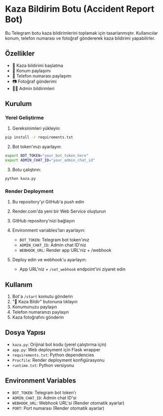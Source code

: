 # Kaza Bildirim Botu (Accident Report Bot)

Bu Telegram botu kaza bildirimlerini toplamak için tasarlanmıştır. Kullanıcılar konum, telefon numarası ve fotoğraf göndererek kaza bildirimi yapabilirler.

## Özellikler

- 🚨 Kaza bildirimi başlatma
- 📍 Konum paylaşımı
- 📱 Telefon numarası paylaşımı
- 📷 Fotoğraf gönderimi
- 👨‍💼 Admin bildirimleri

## Kurulum

### Yerel Geliştirme

1. Gereksinimleri yükleyin:
```bash
pip install -r requirements.txt
```

2. Bot token'ınızı ayarlayın:
```bash
export BOT_TOKEN="your_bot_token_here"
export ADMIN_CHAT_ID="your_admin_chat_id"
```

3. Botu çalıştırın:
```bash
python kaza.py
```

### Render Deployment

1. Bu repository'yi GitHub'a push edin
2. Render.com'da yeni bir Web Service oluşturun
3. GitHub repository'nizi bağlayın
4. Environment variables'ları ayarlayın:
   - `BOT_TOKEN`: Telegram bot token'ınız
   - `ADMIN_CHAT_ID`: Admin chat ID'niz
   - `WEBHOOK_URL`: Render app URL'niz + /webhook

5. Deploy edin ve webhook'u ayarlayın:
   - App URL'niz + `/set_webhook` endpoint'ini ziyaret edin

## Kullanım

1. Bot'a `/start` komutu gönderin
2. "🚨 Kaza Bildir" butonuna tıklayın
3. Konumunuzu paylaşın
4. Telefon numaranızı paylaşın
5. Kaza fotoğrafını gönderin

## Dosya Yapısı

- `kaza.py`: Orijinal bot kodu (yerel çalıştırma için)
- `app.py`: Web deployment için Flask wrapper
- `requirements.txt`: Python dependencies
- `Procfile`: Render deployment konfigürasyonu
- `runtime.txt`: Python versiyonu

## Environment Variables

- `BOT_TOKEN`: Telegram bot token'ı
- `ADMIN_CHAT_ID`: Admin chat ID'si
- `WEBHOOK_URL`: Webhook URL'si (Render otomatik ayarlar)
- `PORT`: Port numarası (Render otomatik ayarlar) 